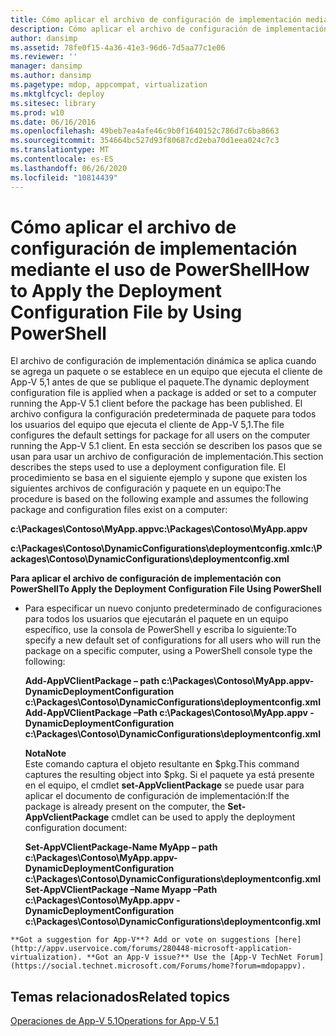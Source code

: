 ```yaml
---
title: Cómo aplicar el archivo de configuración de implementación mediante el uso de PowerShell
description: Cómo aplicar el archivo de configuración de implementación mediante el uso de PowerShell
author: dansimp
ms.assetid: 78fe0f15-4a36-41e3-96d6-7d5aa77c1e06
ms.reviewer: ''
manager: dansimp
ms.author: dansimp
ms.pagetype: mdop, appcompat, virtualization
ms.mktglfcycl: deploy
ms.sitesec: library
ms.prod: w10
ms.date: 06/16/2016
ms.openlocfilehash: 49beb7ea4afe46c9b0f1640152c786d7c6ba8663
ms.sourcegitcommit: 354664bc527d93f80687cd2eba70d1eea024c7c3
ms.translationtype: MT
ms.contentlocale: es-ES
ms.lasthandoff: 06/26/2020
ms.locfileid: "10814439"
---
```

# <span data-ttu-id="fdbba-103">Cómo aplicar el archivo de configuración de implementación mediante el uso de PowerShell</span><span class="sxs-lookup"><span data-stu-id="fdbba-103">How to Apply the Deployment Configuration File by Using PowerShell</span></span>


<span data-ttu-id="fdbba-104">El archivo de configuración de implementación dinámica se aplica cuando se agrega un paquete o se establece en un equipo que ejecuta el cliente de App-V 5,1 antes de que se publique el paquete.</span><span class="sxs-lookup"><span data-stu-id="fdbba-104">The dynamic deployment configuration file is applied when a package is added or set to a computer running the App-V 5.1 client before the package has been published.</span></span> <span data-ttu-id="fdbba-105">El archivo configura la configuración predeterminada de paquete para todos los usuarios del equipo que ejecuta el cliente de App-V 5,1.</span><span class="sxs-lookup"><span data-stu-id="fdbba-105">The file configures the default settings for package for all users on the computer running the App-V 5.1 client.</span></span> <span data-ttu-id="fdbba-106">En esta sección se describen los pasos que se usan para usar un archivo de configuración de implementación.</span><span class="sxs-lookup"><span data-stu-id="fdbba-106">This section describes the steps used to use a deployment configuration file.</span></span> <span data-ttu-id="fdbba-107">El procedimiento se basa en el siguiente ejemplo y supone que existen los siguientes archivos de configuración y paquete en un equipo:</span><span class="sxs-lookup"><span data-stu-id="fdbba-107">The procedure is based on the following example and assumes the following package and configuration files exist on a computer:</span></span>

**<span data-ttu-id="fdbba-108">c:\\Packages\\Contoso\\MyApp.appv</span><span class="sxs-lookup"><span data-stu-id="fdbba-108">c:\\Packages\\Contoso\\MyApp.appv</span></span>**

**<span data-ttu-id="fdbba-109">c:\\Packages\\Contoso\\DynamicConfigurations\\deploymentconfig.xml</span><span class="sxs-lookup"><span data-stu-id="fdbba-109">c:\\Packages\\Contoso\\DynamicConfigurations\\deploymentconfig.xml</span></span>**

**<span data-ttu-id="fdbba-110">Para aplicar el archivo de configuración de implementación con PowerShell</span><span class="sxs-lookup"><span data-stu-id="fdbba-110">To Apply the Deployment Configuration File Using PowerShell</span></span>**

-   <span data-ttu-id="fdbba-111">Para especificar un nuevo conjunto predeterminado de configuraciones para todos los usuarios que ejecutarán el paquete en un equipo específico, use la consola de PowerShell y escriba lo siguiente:</span><span class="sxs-lookup"><span data-stu-id="fdbba-111">To specify a new default set of configurations for all users who will run the package on a specific computer, using a PowerShell console type the following:</span></span>

    **<span data-ttu-id="fdbba-112">Add-AppVClientPackage – path c:\\Packages\\Contoso\\MyApp.appv-DynamicDeploymentConfiguration c:\\Packages\\Contoso\\DynamicConfigurations\\deploymentconfig.xml</span><span class="sxs-lookup"><span data-stu-id="fdbba-112">Add-AppVClientPackage –Path c:\\Packages\\Contoso\\MyApp.appv -DynamicDeploymentConfiguration c:\\Packages\\Contoso\\DynamicConfigurations\\deploymentconfig.xml</span></span>**

    **<span data-ttu-id="fdbba-113">Nota</span><span class="sxs-lookup"><span data-stu-id="fdbba-113">Note</span></span>**  
    <span data-ttu-id="fdbba-114">Este comando captura el objeto resultante en $pkg.</span><span class="sxs-lookup"><span data-stu-id="fdbba-114">This command captures the resulting object into $pkg.</span></span> <span data-ttu-id="fdbba-115">Si el paquete ya está presente en el equipo, el cmdlet **set-AppVclientPackage** se puede usar para aplicar el documento de configuración de implementación:</span><span class="sxs-lookup"><span data-stu-id="fdbba-115">If the package is already present on the computer, the **Set-AppVclientPackage** cmdlet can be used to apply the deployment configuration document:</span></span>

    **<span data-ttu-id="fdbba-116">Set-AppVClientPackage-Name MyApp – path c:\\Packages\\Contoso\\MyApp.appv-DynamicDeploymentConfiguration c:\\Packages\\Contoso\\DynamicConfigurations\\deploymentconfig.xml</span><span class="sxs-lookup"><span data-stu-id="fdbba-116">Set-AppVClientPackage –Name Myapp –Path c:\\Packages\\Contoso\\MyApp.appv -DynamicDeploymentConfiguration c:\\Packages\\Contoso\\DynamicConfigurations\\deploymentconfig.xml</span></span>**



~~~
**Got a suggestion for App-V**? Add or vote on suggestions [here](http://appv.uservoice.com/forums/280448-microsoft-application-virtualization). **Got an App-V issue?** Use the [App-V TechNet Forum](https://social.technet.microsoft.com/Forums/home?forum=mdopappv).
~~~

## <span data-ttu-id="fdbba-117">Temas relacionados</span><span class="sxs-lookup"><span data-stu-id="fdbba-117">Related topics</span></span>


[<span data-ttu-id="fdbba-118">Operaciones de App-V 5.1</span><span class="sxs-lookup"><span data-stu-id="fdbba-118">Operations for App-V 5.1</span></span>](operations-for-app-v-51.md)










